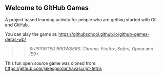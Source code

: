 ## Welcome to GitHub Games

A project based learning activity for people who are getting started with Git and GitHub.

You can play the game at: https://githubschool.github.io/github-games-deras-wb/ 

>> _*SUPPORTED BROWSERS*: Chrome, Firefox, Safari, Opera and IE9+_

This fun open source game was cloned from: https://github.com/jakesgordon/javascript-tetris
